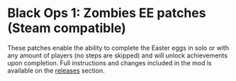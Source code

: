 # Black Ops 1: Zombies EE patches (Steam compatible)

These patches enable the ability to complete the Easter eggs in solo or with any amount of players (no steps are skipped) and will unlock achievements upon completion. Full instructions and changes included in the mod is available on the [releases](https://github.com/ReubenUKGB/black-ops-one-zombies-ee-patches/releases/tag/v1.1.3-black-ops-one-zombies-ee-patches-steam_compatible) section.
